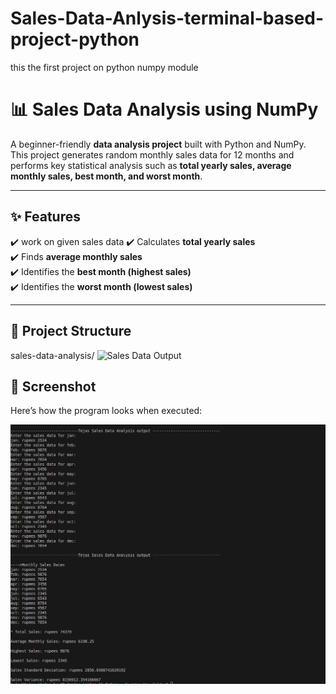 # Sales-Data-Anlysis-terminal-based-project-python
this the first project on python numpy module
# 📊 Sales Data Analysis using NumPy

A beginner-friendly **data analysis project** built with Python and NumPy.  
This project generates random monthly sales data for 12 months and performs key statistical analysis such as **total yearly sales, average monthly sales, best month, and worst month**.  

---

## ✨ Features
✔️ work on given sales data 
✔️ Calculates **total yearly sales**  
✔️ Finds **average monthly sales**  
✔️ Identifies the **best month (highest sales)**  
✔️ Identifies the **worst month (lowest sales)**  

---

## 📂 Project Structure
sales-data-analysis/
![Sales Data Output]()

## 📸 Screenshot
Here’s how the program looks when executed:

![Sales Data Output](screenshot.png)
